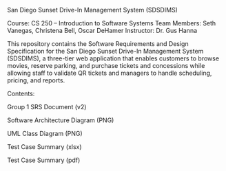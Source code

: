 San Diego Sunset Drive-In Management System (SDSDIMS)

Course: CS 250 – Introduction to Software Systems
Team Members: Seth Vanegas, Christena Bell, Oscar DeHamer
Instructor: Dr. Gus Hanna

This repository contains the Software Requirements and Design Specification for the San Diego Sunset Drive-In Management System (SDSDIMS), a three-tier web application that enables customers to browse movies, reserve parking, and purchase tickets and concessions while allowing staff to validate QR tickets and managers to handle scheduling, pricing, and reports.

Contents:

Group 1 SRS Document (v2)

Software Architecture Diagram (PNG)

UML Class Diagram (PNG)

Test Case Summary (xlsx)

Test Case Summary (pdf)
